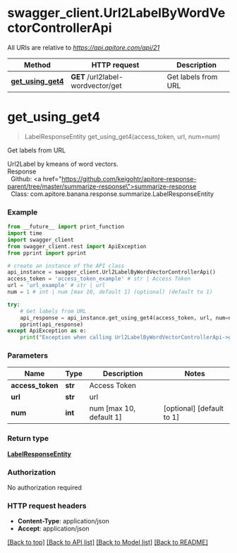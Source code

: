 # swagger_client.Url2LabelByWordVectorControllerApi

All URIs are relative to *https://api.apitore.com/api/21*

Method | HTTP request | Description
------------- | ------------- | -------------
[**get_using_get4**](Url2LabelByWordVectorControllerApi.md#get_using_get4) | **GET** /url2label-wordvector/get | Get labels from URL


# **get_using_get4**
> LabelResponseEntity get_using_get4(access_token, url, num=num)

Get labels from URL

Url2Label by kmeans of word vectors.<BR />Response<BR />&nbsp; Github: <a href=\"https://github.com/keigohtr/apitore-response-parent/tree/master/summarize-response\">summarize-response</a><BR />&nbsp; Class: com.apitore.banana.response.summarize.LabelResponseEntity<BR />

### Example
```python
from __future__ import print_function
import time
import swagger_client
from swagger_client.rest import ApiException
from pprint import pprint

# create an instance of the API class
api_instance = swagger_client.Url2LabelByWordVectorControllerApi()
access_token = 'access_token_example' # str | Access Token
url = 'url_example' # str | url
num = 1 # int | num [max 10, default 1] (optional) (default to 1)

try:
    # Get labels from URL
    api_response = api_instance.get_using_get4(access_token, url, num=num)
    pprint(api_response)
except ApiException as e:
    print("Exception when calling Url2LabelByWordVectorControllerApi->get_using_get4: %s\n" % e)
```

### Parameters

Name | Type | Description  | Notes
------------- | ------------- | ------------- | -------------
 **access_token** | **str**| Access Token | 
 **url** | **str**| url | 
 **num** | **int**| num [max 10, default 1] | [optional] [default to 1]

### Return type

[**LabelResponseEntity**](LabelResponseEntity.md)

### Authorization

No authorization required

### HTTP request headers

 - **Content-Type**: application/json
 - **Accept**: application/json

[[Back to top]](#) [[Back to API list]](../README.md#documentation-for-api-endpoints) [[Back to Model list]](../README.md#documentation-for-models) [[Back to README]](../README.md)

